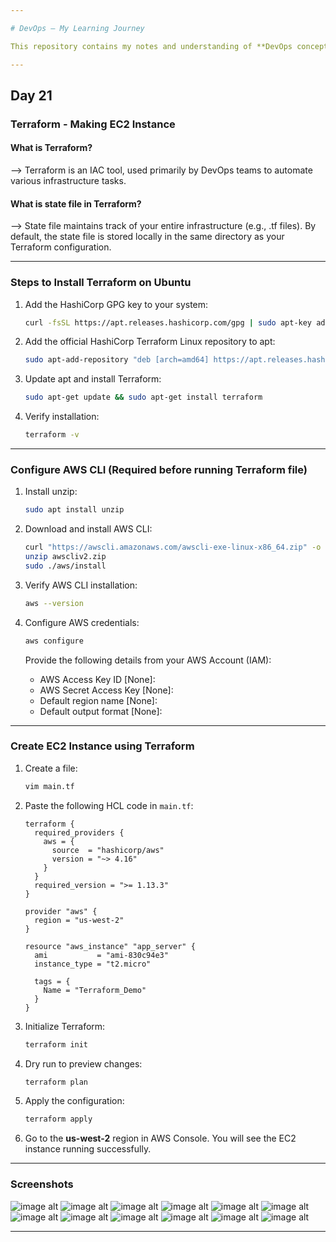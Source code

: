 ```yaml
---

# DevOps – My Learning Journey

This repository contains my notes and understanding of **DevOps concepts**.

---
```


## Day 21

### Terraform - Making EC2 Instance

#### What is Terraform?

\--> Terraform is an IAC tool, used primarily by DevOps teams to automate various infrastructure tasks.

#### What is state file in Terraform?

\--> State file maintains track of your entire infrastructure (e.g., .tf files). By default, the state file is stored locally in the same directory as your Terraform configuration.

---

### Steps to Install Terraform on Ubuntu

1. Add the HashiCorp GPG key to your system:

   ```bash
   curl -fsSL https://apt.releases.hashicorp.com/gpg | sudo apt-key add -
   ```

2. Add the official HashiCorp Terraform Linux repository to apt:

   ```bash
   sudo apt-add-repository "deb [arch=amd64] https://apt.releases.hashicorp.com $(lsb_release -cs) main"
   ```

3. Update apt and install Terraform:

   ```bash
   sudo apt-get update && sudo apt-get install terraform
   ```

4. Verify installation:

   ```bash
   terraform -v
   ```

---

### Configure AWS CLI (Required before running Terraform file)

1. Install unzip:

   ```bash
   sudo apt install unzip
   ```

2. Download and install AWS CLI:

   ```bash
   curl "https://awscli.amazonaws.com/awscli-exe-linux-x86_64.zip" -o "awscliv2.zip"
   unzip awscliv2.zip
   sudo ./aws/install
   ```

3. Verify AWS CLI installation:

   ```bash
   aws --version
   ```

4. Configure AWS credentials:

   ```bash
   aws configure
   ```

   Provide the following details from your AWS Account (IAM):

   * AWS Access Key ID \[None]:
   * AWS Secret Access Key \[None]:
   * Default region name \[None]:
   * Default output format \[None]:

---

### Create EC2 Instance using Terraform

1. Create a file:

   ```bash
   vim main.tf
   ```

2. Paste the following HCL code in `main.tf`:

   ```hcl
   terraform {
     required_providers {
       aws = {
         source  = "hashicorp/aws"
         version = "~> 4.16"
       }
     }
     required_version = ">= 1.13.3"
   }

   provider "aws" {
     region = "us-west-2"
   }

   resource "aws_instance" "app_server" {
     ami           = "ami-830c94e3"
     instance_type = "t2.micro"

     tags = {
       Name = "Terraform_Demo"
     }
   }
   ```

3. Initialize Terraform:

   ```bash
   terraform init
   ```

4. Dry run to preview changes:

   ```bash
   terraform plan
   ```

5. Apply the configuration:

   ```bash
   terraform apply
   ```

6. Go to the **us-west-2** region in AWS Console. You will see the EC2 instance running successfully.

---

### Screenshots

![image alt]()
![image alt]()
![image alt]()
![image alt]()
![image alt]()
![image alt]()
![image alt]()
![image alt]()
![image alt]()
![image alt]()
![image alt]()
![image alt]()


---
